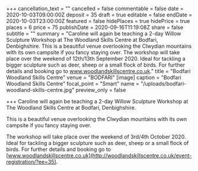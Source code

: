 +++
cancellation_text = ""
cancelled = false
commentable = false
date = 2020-10-03T09:00:00Z
deposit = 35
draft = true
editable = false
endDate = 2020-10-03T23:00:00Z
featured = false
hidePlaces = true
hidePrice = true
places = 6
price = 75
publishDate = 2020-09-16T11:19:08Z
share = false
subtitle = ""
summary = "Caroline will again be teaching a 2-day Willow Sculpture Workshop at The Woodland Skills Centre at Bodfari, Denbighshire.  This is a beautiful venue overlooking the Clwydian mountains with its own campsite if you fancy staying over.  The workshop will take place over the weekend of 12th/13th September 2020. Ideal for tackling a bigger sculpture such as deer, sheep or a small flock of birds. For further details and booking go to www.woodlandskillscentre.co.uk."
title = "Bodfari Woodland Skills Centre"
venue = "BODFARI"
[image]
caption = "Bodfari Woodland Skills Centre"
focal_point = "Smart"
name = "/uploads/bodfari-woodland-skills-centre.jpg"
preview_only = false

+++
Caroline will again be teaching a 2-day Willow Sculpture Workshop at The Woodland Skills Centre at Bodfari, Denbighshire.

This is a beautiful venue overlooking the Clwydian mountains with its own campsite if you fancy staying over.

The workshop will take place over the weekend of 3rd/4th October 2020. Ideal for tackling a bigger sculpture such as deer, sheep or a small flock of birds. For further details and booking go to [www.woodlandskillscentre.co.uk](http://woodlandskillscentre.co.uk/event-registration/?ee=35).